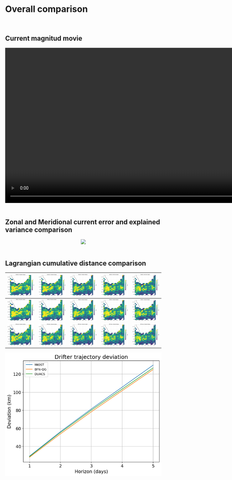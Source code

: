 # Overall comparison

<br>
 

## Current magnitud movie 
 

<center>
<video controls width="1000">
  <source src="https://github.com/ocean-data-challenges/2024_DC_WOC-ESA/assets/33433820/fd1da4bc-8b6f-447f-b04d-e9ea523e1162" type="video/mp4" />  
</video>
</center>
 


<br>

## Zonal and Meridional current error and explained variance comparison
 

<center>
    <div id="Maps_DUACSvsBFNQG_errexplvarcomp_Agulhas_uv">
        <img src="../gallery/Maps_DUACSvsBFNQG_errexplvarcomp_Agulhas_uv.png" width="800">
    </div>
</center>

<br>

## Lagrangian cumulative distance comparison


| ![DUACS LDC h1](../figures/deviation_maps_DUACS_h1.png) | ![DUACS LDC h2](../figures/deviation_maps_DUACS_h2.png) | ![DUACS LDC h3](../figures/deviation_maps_DUACS_h3.png) | ![DUACS LDC h4](../figures/deviation_maps_DUACS_h4.png) | ![DUACS LDC h5](../figures/deviation_maps_DUACS_h5.png) |
|--|--|--|--|--|
| ![MIOST LDC h1](../figures/deviation_maps_MIOST_Agulhas_h1.png) | ![MIOST LDC h2](../figures/deviation_maps_MIOST_Agulhas_h2.png) | ![MIOST LDC h3](../figures/deviation_maps_MIOST_Agulhas_h3.png) | ![MIOST LDC h4](../figures/deviation_maps_MIOST_Agulhas_h4.png) | ![MIOST LDC h5](../figures/deviation_maps_MIOST_Agulhas_h5.png) |
| ![BFN-QG LDC h1](../figures/deviation_maps_BFN-QG_h1.png) | ![BFN-QG LDC h2](../figures/deviation_maps_BFN-QG_h2.png) | ![BFN-QG LDC h3](../figures/deviation_maps_BFN-QG_h3.png) | ![BFN-QG LDC h4](../figures/deviation_maps_BFN-QG_h4.png) | ![BFN-QG LDC h5](../figures/deviation_maps_BFN-QG_h5.png) |

 

![deviation_horizon_Agulhas](../figures/deviation_horizon_Agulhas.png)  
 
<br>  
  